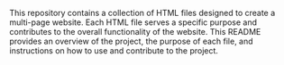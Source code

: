 
This repository contains a collection of HTML files designed to create a multi-page website. Each HTML file serves a specific purpose and contributes to the overall functionality of the website. This README provides an overview of the project, the purpose of each file, and instructions on how to use and contribute to the project.
